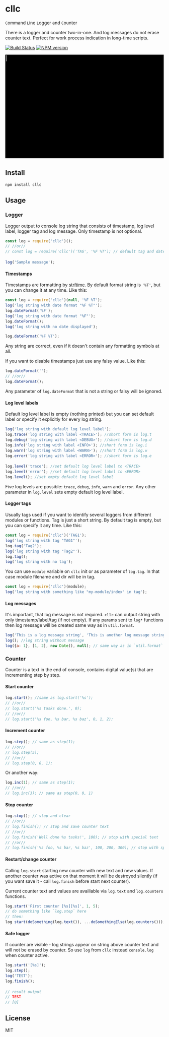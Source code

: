 # cllc

`C`ommand `L`ine `L`ogger and `C`ounter

There is a logger and counter two-in-one. And log messages do not erase counter text. Perfect for work process indication in long-time scripts.

[![Build Status][travis-image]][travis-url]
[![NPM version][npm-image]][npm-url]

![](screencast.gif)

## Install

```bash
npm install cllc
```

## Usage

### Logger

Logger output to console log string that consists of timestamp, log level label, logger tag and log message. Only timestamp is not optional.

```js
const log = require('cllc')();
// //or//
// const log = require('cllc')('TAG', '%F %T'); // default tag and date format (see below)

log('Sample message');
```

#### Timestamps

Timestamps are formatting by [strftime](https://github.com/samsonjs/strftime). By default format string is `'%T'`, but you can change it at any time. Like this:

```js
const log = require('cllc')(null, '%F %T');
log('log string with date format "%F %T"');
log.dateFormat('%F');
log('log string with date format "%F"');
log.dateFormat();
log('log string with no date displayed');
```

```js
log.dateFormat('%F %T');
```

Any string are correct, even if it doesn't contain any formatting symbols at all.

If you want to disable timestamps just use any falsy value.  Like this:

```js
log.dateFormat('');
// //or//
log.dateFormat();
```
Any parameter of `log.dateFormat` that is not a string or falsy  will be ignored.

#### Log level labels

Default log level label is empty (nothing printed) but you can set default label or specify it explicitly for every log string.

```js
log('log string with default log level label');
log.trace('log string with label <TRACE>'); //short form is log.t
log.debug('log string with label <DEBUG>'); //short form is log.d
log.info('log string with label <INFO>'); //short form is log.i
log.warn('log string with label <WARN>'); //short form is log.w
log.error('log string with label <ERROR>'); //short form is log.e

log.level('trace'); //set default log level label to <TRACE>
log.level('error'); //set default log level label to <ERROR>
log.level(); //set empty default log level label
```

Five log levels are possible: `trace`, `debug`, `info`, `warn` and `error`. Any other parameter in `log.level` sets empty default log level label.

#### Logger tags

Usually tags used if you want to identify several loggers from different modules or functions. Tag is just a short string. By default tag is empty, but you can specify it any time. Like this:

```js
const log = require('cllc')('TAG1');
log('log string with tag "TAG1"');
log.tag('Tag2');
log('log string with tag "Tag2"');
log.tag();
log('log string with no tag');
```

You can use `module` variable on `cllc` init or as parameter of `log.tag`. In that case module filename and dir will be in tag.

```js
const log = require('cllc')(module);
log('log string with something like "my-module/index" in tag');
```

#### Log messages

It's important, that log message is not required. `cllc` can output string with only timestamp/label/tag (if not empty). If any params sent to `log*` functions then log message will be created same way as in `util.format`.

```js
log('This is a log message string', 'This is another log message string');
log(); //log string without message
log({a: 1}, [1, 2], new Date(), null); // same way as in `util.format`
```

### Counter

Counter is a text in the end of console, contains digital value(s) that are incrementing step by step.

#### Start counter

```js
log.start(); //same as log.start('%s');
// //or//
// log.start('%s tasks done.', 0);
// //or//
// log.start('%s foo, %s bar, %s baz', 0, 1, 2);
```

#### Increment counter

```js
log.step(); // same as step(1);
// //or//
// log.step(5);
// //or//
// log.step(0, 0, 1);
```

Or another way:

```js
log.inc(1); // same as step(1);
// //or//
// log.inc(3); // same as step(0, 0, 1)
```

#### Stop counter

```js
log.stop(); // stop and clear
// //or//
// log.finish(); // stop and save counter text
// //or//
// log.finish('Well done %s tasks!', 100); // stop with special text
// //or//
// log.finish('%s foo, %s bar, %s baz', 100, 200, 300); // stop with special text
```

#### Restart/change counter

Calling `log.start` starting new counter with new text and new values. If another counter was active on that moment it will be destroyed silently (if you want save it - call `log.finish` before start next counter).

Current counter text and values are availiable via `log.text` and `log.counters` functions.

```js
log.start('First counter [%s][%s]', 1, 5);
// do something like `log.step` here
// then:
log start(doSomething(log.text()), ...doSomethingElse(log.counters()));
```

#### Safe logger

If counter are visible - log strings appear on string above counter text and will not be erased by counter. So use `log` from `cllc` instead `console.log` when counter active.

```js
log.start('[%s]');
log.step();
log('TEST');
log.finish();

// result output
// TEST
// [0]
```

## License

MIT

[npm-url]: https://npmjs.org/package/cllc
[npm-image]: https://badge.fury.io/js/cllc.svg
[travis-url]: https://travis-ci.org/astur/cllc
[travis-image]: https://travis-ci.org/astur/cllc.svg?branch=master